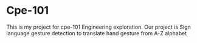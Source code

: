 # Cpe-101
This is my project for cpe-101 Engineering exploration.
Our project is Sign language gesture detection to translate hand gesture from A-Z alphabet
